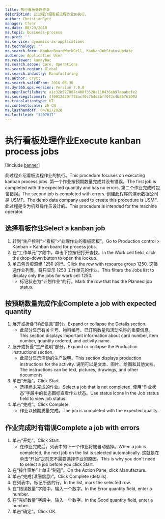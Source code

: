 ```yaml
---
title: 执行看板处理作业
description: 此过程介绍看板流程作业的执行。
author: ChristianRytt
manager: tfehr
ms.date: 08/29/2018
ms.topic: business-process
ms.prod: ''
ms.service: dynamics-ax-applications
ms.technology: ''
ms.search.form: KanbanBoardWorkCell, KanbanJobStatusUpdate
audience: Application User
ms.reviewer: kamaybac
ms.search.scope: Core, Operations
ms.search.region: Global
ms.search.industry: Manufacturing
ms.author: crytt
ms.search.validFrom: 2016-06-30
ms.dyn365.ops.version: Version 7.0.0
ms.openlocfilehash: a1c32b577007c400f3528a110436eb97aaabefe2
ms.sourcegitcommit: 4f9912439ff78acf0c754d5bff972c4b85763093
ms.translationtype: HT
ms.contentlocale: zh-CN
ms.lasthandoff: 04/02/2020
ms.locfileid: "3207017"
---
```

# <a name="execute-kanban-process-jobs"></a><span data-ttu-id="83012-103">执行看板处理作业</span><span class="sxs-lookup"><span data-stu-id="83012-103">Execute kanban process jobs</span></span>

[!include [banner](../../includes/banner.md)]

<span data-ttu-id="83012-104">此过程介绍看板流程作业的执行。</span><span class="sxs-lookup"><span data-stu-id="83012-104">This procedure focuses on executing kanban process jobs.</span></span> <span data-ttu-id="83012-105">第一个作业按预期数量完成并没有错误。</span><span class="sxs-lookup"><span data-stu-id="83012-105">The first job is completed with the expected quantity and has no errors.</span></span> <span data-ttu-id="83012-106">第二个作业完成时包含错误。</span><span class="sxs-lookup"><span data-stu-id="83012-106">The second job is completed with errors.</span></span> <span data-ttu-id="83012-107">创建此程序的演示数据公司是 USMF。</span><span class="sxs-lookup"><span data-stu-id="83012-107">The demo data company used to create this procedure is USMF.</span></span> <span data-ttu-id="83012-108">此过程是专为机器操作员设计的。</span><span class="sxs-lookup"><span data-stu-id="83012-108">This procedure is intended for the machine operator.</span></span>


## <a name="select-a-kanban-job"></a><span data-ttu-id="83012-109">选择看板作业</span><span class="sxs-lookup"><span data-stu-id="83012-109">Select a kanban job</span></span>
1. <span data-ttu-id="83012-110">转到“生产控制”>“看板”>“处理作业的看板面板”。</span><span class="sxs-lookup"><span data-stu-id="83012-110">Go to Production control > Kanban > Kanban board for process jobs.</span></span>
2. <span data-ttu-id="83012-111">在“工作单元”字段中，单击下拉按钮打开查找。</span><span class="sxs-lookup"><span data-stu-id="83012-111">In the Work cell field, click the drop-down button to open the lookup.</span></span>
3. <span data-ttu-id="83012-112">单击包含资源组 1250 的行。</span><span class="sxs-lookup"><span data-stu-id="83012-112">Click the row with resource group 1250.</span></span> <span data-ttu-id="83012-113">这筛选作业列表，将只显示 1250 工作单元的作业。</span><span class="sxs-lookup"><span data-stu-id="83012-113">This filters the Jobs list to display only the jobs for work cell 1250.</span></span>
    * <span data-ttu-id="83012-114">标记状态为“计划作业”的行。</span><span class="sxs-lookup"><span data-stu-id="83012-114">Mark the row that has the Planned job status.</span></span>  

## <a name="complete-a-job-with-expected-quantity"></a><span data-ttu-id="83012-115">按预期数量完成作业</span><span class="sxs-lookup"><span data-stu-id="83012-115">Complete a job with expected quantity</span></span>
1. <span data-ttu-id="83012-116">展开或折叠“详细信息”部分。</span><span class="sxs-lookup"><span data-stu-id="83012-116">Expand or collapse the Details section.</span></span>
    * <span data-ttu-id="83012-117">此部分显示有关卡号、物料编号、已订购数量和活动名称的重要信息。</span><span class="sxs-lookup"><span data-stu-id="83012-117">This section displays important information about card number, item number, quantity ordered, and activity name.</span></span>  
2. <span data-ttu-id="83012-118">展开或折叠“生产说明”部分。</span><span class="sxs-lookup"><span data-stu-id="83012-118">Expand or collapse the Production instructions section.</span></span>
    * <span data-ttu-id="83012-119">此部分显示活动的生产说明。</span><span class="sxs-lookup"><span data-stu-id="83012-119">This section displays production instructions for the activity.</span></span> <span data-ttu-id="83012-120">说明可以是文本、图片、绘图和其他文档。</span><span class="sxs-lookup"><span data-stu-id="83012-120">The instructions can be text, pictures, drawings, and other documents.</span></span>  
3. <span data-ttu-id="83012-121">单击“开始”。</span><span class="sxs-lookup"><span data-stu-id="83012-121">Click Start.</span></span>
    * <span data-ttu-id="83012-122">选择尚未完成的作业。</span><span class="sxs-lookup"><span data-stu-id="83012-122">Select a job that is not completed.</span></span> <span data-ttu-id="83012-123">使用“作业状态”字段中的状态图标查看作业状态。</span><span class="sxs-lookup"><span data-stu-id="83012-123">Use status icons in the Job status field to view job status.</span></span>      
4. <span data-ttu-id="83012-124">单击“完成”。</span><span class="sxs-lookup"><span data-stu-id="83012-124">Click Complete.</span></span>
    * <span data-ttu-id="83012-125">作业以预期质量完成。</span><span class="sxs-lookup"><span data-stu-id="83012-125">The job is completed with the expected quality.</span></span>  

## <a name="complete-a-job-with-errors"></a><span data-ttu-id="83012-126">作业完成时有错误</span><span class="sxs-lookup"><span data-stu-id="83012-126">Complete a job with errors</span></span>
1. <span data-ttu-id="83012-127">单击“开始”。</span><span class="sxs-lookup"><span data-stu-id="83012-127">Click Start.</span></span>
    * <span data-ttu-id="83012-128">在作业完成后，列表中的下一个作业将被自动选择。</span><span class="sxs-lookup"><span data-stu-id="83012-128">When a job is completed, the next job on the list is selected automatically.</span></span> <span data-ttu-id="83012-129">这就是在单击“开始”之前您不需要选择作业的原因。</span><span class="sxs-lookup"><span data-stu-id="83012-129">This is why you don't need to select a job before you click Start.</span></span>  
2. <span data-ttu-id="83012-130">在“操作窗格”上单击“制造”。</span><span class="sxs-lookup"><span data-stu-id="83012-130">On the Action Pane, click Manufacture.</span></span>
3. <span data-ttu-id="83012-131">单击“完成(详细信息)”。</span><span class="sxs-lookup"><span data-stu-id="83012-131">Click Complete (details).</span></span>
4. <span data-ttu-id="83012-132">在列表中，标记所选的行。</span><span class="sxs-lookup"><span data-stu-id="83012-132">In the list, mark the selected row.</span></span>
5. <span data-ttu-id="83012-133">在“错误数量”字段中，输入一个数字。</span><span class="sxs-lookup"><span data-stu-id="83012-133">In the Error quantity field, enter a number.</span></span>
6. <span data-ttu-id="83012-134">在“完好数量”字段中，输入一个数字。</span><span class="sxs-lookup"><span data-stu-id="83012-134">In the Good quantity field, enter a number.</span></span>
7. <span data-ttu-id="83012-135">单击“确定”。</span><span class="sxs-lookup"><span data-stu-id="83012-135">Click OK.</span></span>

